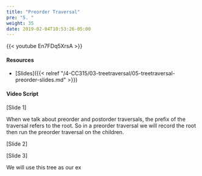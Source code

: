 ```yaml
---
title: "Preorder Traversal"
pre: "5. "
weight: 35
date: 2019-02-04T10:53:26-05:00
---
```


{{< youtube En7FDq5XrsA >}}

#### Resources
* [Slides]({{< relref "/4-CC315/03-treetraversal/05-treetraversal-preorder-slides.md" >}})

#### Video Script

[Slide 1]

When we talk about preorder and postorder traversals, the prefix of the traversal refers to the root. So in a preorder traversal we will record the root then run the preorder traversal on the children. 



[Slide 2]



[Slide 3]

We will use this tree as our ex